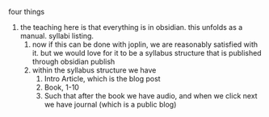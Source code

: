 four things
1. the teaching here is that everything is in obsidian. this unfolds as a manual. syllabi listing. 
	1. now if this can be done with joplin, we are reasonably satisfied with it. but we would love for it to be a syllabus structure that is published through obsidian publish
	2. within the syllabus structure we have
		1. Intro Article, which is the blog post
		2. Book, 1-10
		3. Such that after the book we have audio, and when we click next we have journal (which is a public blog)